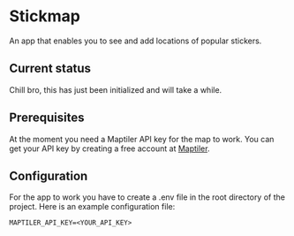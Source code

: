 # Stickmap

An app that enables you to see and add locations of popular stickers.

## Current status

Chill bro, this has just been initialized and will take a while.

## Prerequisites

At the moment you need a Maptiler API key for the map to work. You can get your API key by creating a free account at [Maptiler](https://www.maptiler.com/).

## Configuration

For the app to work you have to create a .env file in the root directory of the project. Here is an example configuration file:
```dotenv
MAPTILER_API_KEY=<YOUR_API_KEY>
```
